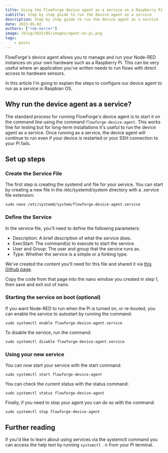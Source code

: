 ```yaml
---
title: Using the FlowForge device agent as a service on a Raspberry Pi
subtitle: Step by step guide to run the device agent as a service
description: Step by step guide to run the device agent as a service
date: 2023-05-02
authors: ["rob-marcer"]
image: /blog/2023/05/images/agent-on-pi.png
tags:
    - posts
---
```


FlowForge's device agent allows you to manage and run your Node-RED instances on your own hardware such as a Raspberry Pi. This can be very useful where an application you've written needs to run flows with direct access to hardware sensors.

In this article I'm going to explain the steps to configure our device agent to run as a service in Raspbian OS.

<!--more-->

## Why run the device agent as a service?

The standard process for running FlowForge's device agent is to start it on the command line using the command ```flowforge-device-agent```. This works fine for testing but for long-term installations it's useful to run the device agent as a service. Once running as a service, the device agent will continue to run even if your device is restarted or your SSH connection to your Pi fails. 

## Set up steps

### Create the Service File

The first step is creating the systemd unit file for your service. You can start by creating a new file in the /etc/systemd/system directory with a .service file extension:

```sudo nano /etc/systemd/system/flowforge-device-agent.service```

### Define the Service

In the service file, you'll need to define the following parameters:

- Description: A brief description of what the service does.
- ExecStart: The command(s) to execute to start the service.
- User and Group: The user and group that the service runs as.
- Type: Whether the service is a simple or a forking type.

We've created the content you'll need for this file and shared it via [this Github page](https://github.com/flowforge/flowforge-device-agent/blob/main/service/flowforge-device.service).

Copy the code from that page into the nano window you created in step 1, then save and exit out of nano.

### Starting the service on boot (optional)

If you want Node-RED to run when the Pi is turned on, or re-booted, you can enable the service to autostart by running the command:

```sudo systemctl enable flowforge-device-agent.service```

To disable the service, run the command:

```sudo systemctl disable flowforge-device-agent.service```

### Using your new service

You can now start your service with the start command:

```sudo systemctl start flowforge-device-agent```

You can check the current status with the status command:

```sudo systemctl status flowforge-device-agent```

Finally, if you need to stop your agent you can do so with the command:

```sudo systemctl stop flowforge-device-agent```

## Further reading

If you'd like to learn about using services via the systemctl command you can access the help text by running ```systemctl -h``` from your Pi terminal.